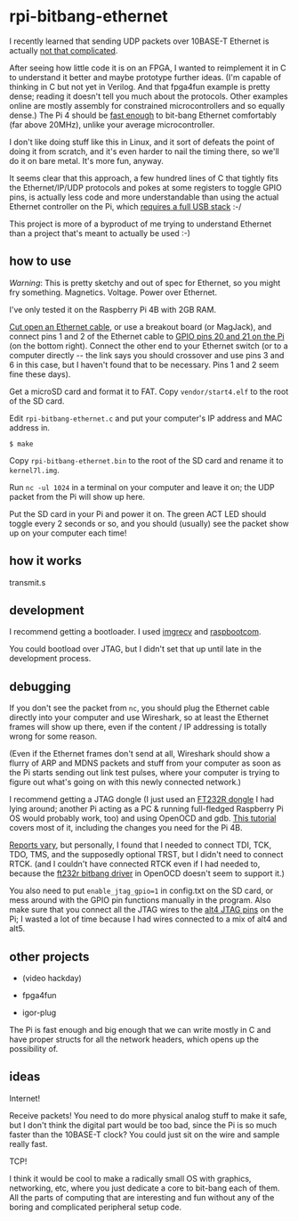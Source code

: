 # rpi-bitbang-ethernet

I recently learned that sending UDP packets over 10BASE-T Ethernet is
actually [not that
complicated](https://www.fpga4fun.com/10BASE-T.html).

After seeing how little code it is on an FPGA, I wanted to reimplement
it in C to understand it better and maybe prototype further
ideas. (I'm capable of thinking in C but not yet in Verilog. And that
fpga4fun example is pretty dense; reading it doesn't tell you much
about the protocols. Other examples online are mostly assembly for
constrained microcontrollers and so equally dense.) The Pi 4 should be
[fast enough](https://github.com/hzeller/rpi-gpio-dma-demo) to
bit-bang Ethernet comfortably (far above 20MHz), unlike your average
microcontroller.

I don't like doing stuff like this in Linux, and it sort of defeats
the point of doing it from scratch, and it's even harder to nail the
timing there, so we'll do it on bare metal. It's more fun, anyway.

It seems clear that this approach, a few hundred lines of C that
tightly fits the Ethernet/IP/UDP protocols and pokes at some registers
to toggle GPIO pins, is actually less code and more understandable
than using the actual Ethernet controller on the Pi, which [requires a
full USB
stack](https://www.raspberrypi.org/forums/viewtopic.php?t=36044) :-/

This project is more of a byproduct of me trying to understand
Ethernet than a project that's meant to actually be used :-)

## how to use

_Warning_: This is pretty sketchy and out of spec for Ethernet, so
you might fry something. Magnetics. Voltage. Power over Ethernet.

I've only tested it on the Raspberry Pi 4B with 2GB RAM.

[Cut open an Ethernet cable](https://www.fpga4fun.com/10BASE-T0.html),
or use a breakout board (or MagJack), and connect pins 1 and 2 of the
Ethernet cable to [GPIO pins 20 and 21 on the Pi](https://pinout.xyz/)
(on the bottom right). Connect the other end to your Ethernet switch
(or to a computer directly -- the link says you should crossover and
use pins 3 and 6 in this case, but I haven't found that to be
necessary. Pins 1 and 2 seem fine these days).

Get a microSD card and format it to FAT. Copy `vendor/start4.elf` to
the root of the SD card.

Edit `rpi-bitbang-ethernet.c` and put your computer's IP address and
MAC address in.

```
$ make
```

Copy `rpi-bitbang-ethernet.bin` to the root of the SD card and rename
it to `kernel7l.img`.

Run `nc -ul 1024` in a terminal on your computer and leave it on;
the UDP packet from the Pi will show up here.

Put the SD card in your Pi and power it on. The green ACT LED should
toggle every 2 seconds or so, and you should (usually) see the packet
show up on your computer each time!

## how it works

transmit.s

## development

I recommend getting a bootloader. I used [imgrecv]() and [raspbootcom]().

You could bootload over JTAG, but I didn't set that up until late in
the development process.

## debugging

If you don't see the packet from `nc`, you should plug the Ethernet
cable directly into your computer and use Wireshark, so at least the
Ethernet frames will show up there, even if the content / IP
addressing is totally wrong for some reason.

(Even if the Ethernet frames don't send at all, Wireshark should show
a flurry of ARP and MDNS packets and stuff from your computer as soon
as the Pi starts sending out link test pulses, where your computer is
trying to figure out what's going on with this newly connected
network.)

I recommend getting a JTAG dongle (I just used an [FT232R
dongle](https://jacobncalvert.com/2020/02/04/jtag-on-the-cheap-with-the-ftdi-ft232r/)
I had lying around; another Pi acting as a PC & running full-fledged
Raspberry Pi OS would probably work, too) and using OpenOCD and
gdb. [This
tutorial](https://metebalci.com/blog/bare-metal-raspberry-pi-3b-jtag/)
covers most of it, including the changes you need for the Pi 4B.

[Reports
vary](https://www.raspberrypi.org/forums/viewtopic.php?t=254142), but
personally, I found that I needed to connect TDI, TCK, TDO, TMS, and
the supposedly optional TRST, but I didn't need to connect RTCK. (and
I couldn't have connected RTCK even if I had needed to, because the
[ft232r bitbang
driver](http://www.openocd.org/doc/html/Debug-Adapter-Configuration.html)
in OpenOCD doesn't seem to support it.)

You also need to put `enable_jtag_gpio=1` in config.txt on the SD
card, or mess around with the GPIO pin functions manually in the
program. Also make sure that you connect all the JTAG wires to the
[alt4 JTAG pins](https://pinout.xyz/pinout/jtag) on the Pi; I wasted a
lot of time because I had wires connected to a mix of alt4 and alt5.

## other projects

- (video hackday)

- fpga4fun

- igor-plug

The Pi is fast enough and big enough that we can write mostly in C and
have proper structs for all the network headers, which opens up the
possibility of.

## ideas

Internet!

Receive packets! You need to do more physical analog stuff to make it
safe, but I don't think the digital part would be too bad, since the
Pi is so much faster than the 10BASE-T clock? You could just sit on
the wire and sample really fast.

TCP!

I think it would be cool to make a radically small OS with graphics,
networking, etc, where you just dedicate a core to bit-bang each of
them. All the parts of computing that are interesting and fun without
any of the boring and complicated peripheral setup code.
